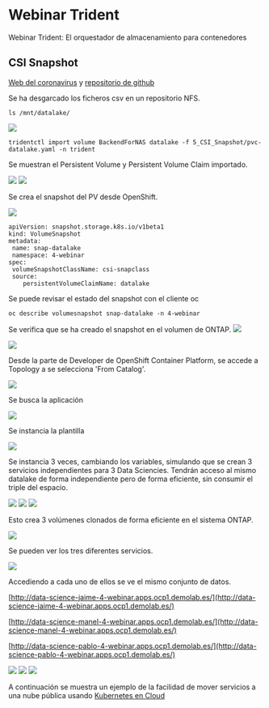# Webinar Trident
Webinar Trident: El orquestador de almacenamiento para contenedores

## CSI Snapshot

[Web del coronavirus](https://www.arcgis.com/apps/opsdashboard/index.html#/bda7594740fd40299423467b48e9ecf6) y [repositorio de github](https://github.com/CSSEGISandData/COVID-19.git)


Se ha desgarcado los ficheros csv en un repositorio NFS.

```shell
ls /mnt/datalake/
```

<img src="images/csv_files.png">

```shell
tridentctl import volume BackendForNAS datalake -f 5_CSI_Snapshot/pvc-datalake.yaml -n trident
```

Se muestran el Persistent Volume y Persistent Volume Claim importado.

<img src="images/pv_imported.png">

<img src="images/pvc_imported.png">

Se crea el snapshot del PV desde OpenShift.

<img src="images/snapshot_yaml.png">

```shell
apiVersion: snapshot.storage.k8s.io/v1beta1
kind: VolumeSnapshot
metadata:
 name: snap-datalake
 namespace: 4-webinar
spec:
 volumeSnapshotClassName: csi-snapclass
 source:
    persistentVolumeClaimName: datalake
```

Se puede revisar el estado del snapshot con el cliente oc

```shell
oc describe volumesnapshot snap-datalake -n 4-webinar
```

Se verifica que se ha creado el snapshot en el volumen de ONTAP.
<img src="images/volume_on_ontap.png">

<img src="images/snapshot.png">

Desde la parte de Developer de OpenShift Container Platform, se accede a Topology a se selecciona 'From Catalog'.

<img src="images/create_app_for_data1.png">

Se busca la aplicación

<img src="images/create_app_for_data2.png">

Se instancia la plantilla

<img src="images/create_app_for_data3.png">

Se instancia 3 veces, cambiando los variables, simulando que se crean 3 servicios independientes para 3 Data Sciencies. Tendrán acceso al mismo datalake de forma independiente pero de forma eficiente, sin consumir el triple del espacio.

<img src="images/create_app_for_data4.png">

<img src="images/create_app_for_data5.png">

<img src="images/create_app_for_data6.png">

Esto crea 3 volúmenes clonados de forma eficiente en el sistema ONTAP.

<img src="images/create_app_for_data7.png">

Se pueden ver los tres diferentes servicios.

<img src="images/create_app_for_data8.png">

Accediendo a cada uno de ellos se ve el mismo conjunto de datos.

[http://data-science-jaime-4-webinar.apps.ocp1.demolab.es/](http://data-science-jaime-4-webinar.apps.ocp1.demolab.es/)

[http://data-science-manel-4-webinar.apps.ocp1.demolab.es/](http://data-science-manel-4-webinar.apps.ocp1.demolab.es/)

[http://data-science-pablo-4-webinar.apps.ocp1.demolab.es/](http://data-science-pablo-4-webinar.apps.ocp1.demolab.es/)

<img src="images/create_app_for_data9.png">

<img src="images/create_app_for_data10.png">

<img src="images/create_app_for_data11.png">

A continuación se muestra un ejemplo de la facilidad de mover servicios a una nube pública usando [Kubernetes en Cloud](../6_K8s_on_cloud/k8s_on_cloud.md)